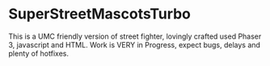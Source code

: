 # SuperStreetMascotsTurbo

This is a UMC friendly version of street fighter, lovingly crafted used Phaser 3, javascript and HTML. Work is VERY in Progress, expect bugs, delays and plenty of hotfixes.
